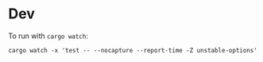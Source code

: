 Dev
===

To run with `cargo watch`:

```
cargo watch -x 'test -- --nocapture --report-time -Z unstable-options'
```